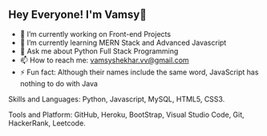 ## Hey Everyone! I'm Vamsy👋

- 🔭 I’m currently working on Front-end Projects
- 🌱 I’m currently learning MERN Stack and Advanced Javascript
- 💬 Ask me about Python Full Stack Programming
- 📫 How to reach me: vamsyshekhar.vv@gmail.com
- ⚡ Fun fact: Although their names include the same word, JavaScript has nothing to do with Java
  

Skills and Languages:
Python, Javascript, MySQL, HTML5, CSS3.

Tools and Platform:
GitHub, Heroku, BootStrap, Visual Studio Code, Git, HackerRank, Leetcode.


